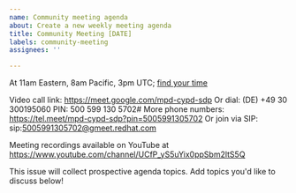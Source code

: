 ```yaml
---
name: Community meeting agenda
about: Create a new weekly meeting agenda
title: Community Meeting [DATE]
labels: community-meeting
assignees: ''

---
```


At 11am Eastern, 8am Pacific, 3pm UTC; [find your time](https://www.timeanddate.com/worldclock/converter.html?iso=20210518T150000&p1=1440&p2=4826&p3=234&p4=195)

Video call link: https://meet.google.com/mpd-cypd-sdp
Or dial: ‪(DE) +49 30 300195060‬ PIN: ‪500 599 130 5702‬#
More phone numbers: https://tel.meet/mpd-cypd-sdp?pin=5005991305702
Or join via SIP: sip:5005991305702@gmeet.redhat.com

Meeting recordings available on YouTube at https://www.youtube.com/channel/UCfP_yS5uYix0ppSbm2ltS5Q

This issue will collect prospective agenda topics. Add topics you'd like to discuss below!
